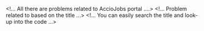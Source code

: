 <!... All there are problems related to AccioJobs portal ....>
<!... Problem related to based on the title ...>
<!... You can easily search the title and look-up into the code ...>
